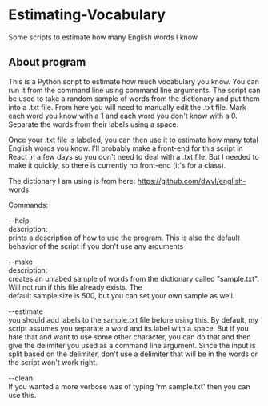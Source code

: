 # Estimating-Vocabulary
Some scripts to estimate how many English words I know

## About program
This is a Python script to estimate how much vocabulary you know.  You can run it from the command line using command line arguments.
The script can be used to take a random sample of words from the dictionary and put them into a .txt file.  From here you will need
to manually edit the .txt file.  Mark each word you know with a 1 and each word you don't know with a 0.  Separate the words from
their labels using a space.

Once your .txt file is labeled, you can then use it to estimate how many total English words you know.  I'll probably make a front-end for
this script in React in a few days so you don't need to deal with a .txt file.  But I needed to make it quickly, so there is currently
no front-end (it's for a class).

The dictionary I am using is from here:
https://github.com/dwyl/english-words

Commands:
  
  --help  
  description:  
  prints a description of how to use the program.  This is also the default behavior of the script if you don't use any arguments  
    
  --make <optional sample size argument>  
  description:  
  creates an unlabed sample of words from the dictionary called "sample.txt".  Will not run if this file already exists.  The  
  default sample size is 500, but you can set your own sample as well.  
    
  --estimate <optional argument for delimiter>  
  you should add labels to the sample.txt file before using this.  By default, my script assumes you separate a word and its label
  with a space.  But if you hate that and want to use some other character, you can do that and then give the delimiter you used as
  a command line argument.  Since the input is split based on the delimiter, don't use a delimiter that will be in the words or the
  script won't work right.
    
  --clean  
  If you wanted a more verbose was of typing 'rm sample.txt' then you can use this.  
